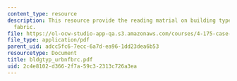 ```yaml
---
content_type: resource
description: This resource provide the reading matrial on building types and urban
  fabric.
file: https://ol-ocw-studio-app-qa.s3.amazonaws.com/courses/4-175-case-studies-in-city-form-fall-2005/2c4e8102d3662f7a59c32313c726a3ea_bldgtyp_urbnfbrc.pdf
file_type: application/pdf
parent_uid: adcc5fc6-7ecc-6a7d-ea96-1dd23dea6b53
resourcetype: Document
title: bldgtyp_urbnfbrc.pdf
uid: 2c4e8102-d366-2f7a-59c3-2313c726a3ea
---
```

